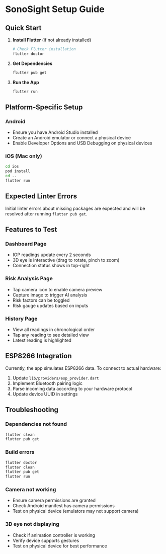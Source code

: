 # SonoSight Setup Guide

## Quick Start

1. **Install Flutter** (if not already installed)
   ```bash
   # Check Flutter installation
   flutter doctor
   ```

2. **Get Dependencies**
   ```bash
   flutter pub get
   ```

3. **Run the App**
   ```bash
   flutter run
   ```

## Platform-Specific Setup

### Android
- Ensure you have Android Studio installed
- Create an Android emulator or connect a physical device
- Enable Developer Options and USB Debugging on physical devices

### iOS (Mac only)
```bash
cd ios
pod install
cd ..
flutter run
```

## Expected Linter Errors

Initial linter errors about missing packages are expected and will be resolved after running `flutter pub get`.

## Features to Test

### Dashboard Page
- IOP readings update every 2 seconds
- 3D eye is interactive (drag to rotate, pinch to zoom)
- Connection status shows in top-right

### Risk Analysis Page  
- Tap camera icon to enable camera preview
- Capture image to trigger AI analysis
- Risk factors can be toggled
- Risk gauge updates based on inputs

### History Page
- View all readings in chronological order
- Tap any reading to see detailed view
- Latest reading is highlighted

## ESP8266 Integration

Currently, the app simulates ESP8266 data. To connect to actual hardware:

1. Update `lib/providers/esp_provider.dart`
2. Implement Bluetooth pairing logic
3. Parse incoming data according to your hardware protocol
4. Update device UUID in settings

## Troubleshooting

### Dependencies not found
```bash
flutter clean
flutter pub get
```

### Build errors
```bash
flutter doctor
flutter clean
flutter pub get
flutter run
```

### Camera not working
- Ensure camera permissions are granted
- Check Android manifest has camera permissions
- Test on physical device (emulators may not support camera)

### 3D eye not displaying
- Check if animation controller is working
- Verify device supports gestures
- Test on physical device for best performance

